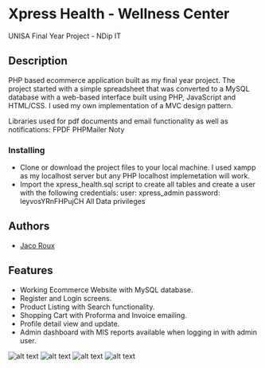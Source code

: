 # Xpress Health - Wellness Center

UNISA Final Year Project - NDip IT

## Description

PHP based ecommerce application built as my final year project. The project started with a simple spreadsheet that was converted to a MySQL database 
with a web-based interface built using PHP, JavaScript and HTML/CSS. I used my own implementation of a MVC design pattern.

Libraries used for pdf documents and email functionality as well as notifications:
FPDF
PHPMailer
Noty

### Installing

* Clone or download the project files to your local machine. I used xampp as my localhost server but any PHP localhost implemetation will work.
* Import the xpress_health.sql script to create all tables and create a user with the following credentials:
user: xpress_admin
password: leyvosYRnFHPujCH
All Data privileges 

## Authors

* [Jaco Roux](https://github.com/pjjroux)

## Features

* Working Ecommerce Website with MySQL database.
* Register and Login screens.
* Product Listing with Search functionality.
* Shopping Cart with Proforma and Invoice emailing.
* Profile detail view and update.
* Admin dashboard with MIS reports available when logging in with admin user.

![alt text](1 "Welcome")
![alt text](2 "1")
![alt text](3 "2")
![alt text](4 "3")
